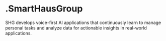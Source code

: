 # .SmartHausGroup
SHG develops voice-first AI applications that continuously learn to manage personal tasks and analyze data for actionable insights in real-world applications.
